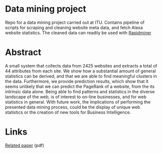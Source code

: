 # Data mining project

Repo for a data mining project carried out at ITU. Contains pipeline of scripts for scraping and cleaning website meta data, and fetch Alexa website statistics. The cleaned data can readily be used with [Rapidminer](https://rapidminer.com)

# Abstract 
A small system that collects data from 2425 websites and extracts a total of 44 attributes from each site. We show how a substantial amount of general statistics can be derived, and that we are able to find meaningful clusters in the data. Furthermore, we provide prediction results, which show that it seems unlikely that we can predict the PageRank of a website, from the its intrinsic data alone. Being able to find patterns and statistics in the diverse landscape of the web, is of interest to on-line businesses, and for web statistics in general. With future work, the implications of performing the presented data mining process, could be the display of unique web statistics or the creation of new tools for Business Intelligence.

# Links
[Related paper](https://dl.dropboxusercontent.com/u/9021554/papers/Data_Mining_Report.pdf) (pdf)
